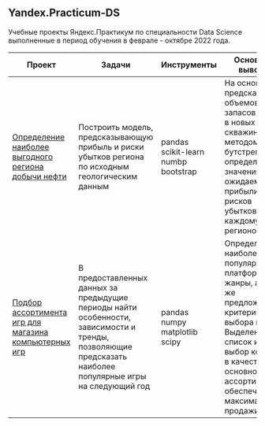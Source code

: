 ## Yandex.Practicum-DS
Учебные проекты Яндекс.Практикум по специальности Data Science выполненные в период обучения в феврале - октябре 2022 года.



|Проект | Задачи | Инструменты | Основные выводы |
|----------------|---------------|-------------|-----------------|
|[Определение наиболее выгодного региона добычи нефти](oil) |Построить модель, предсказывающую прибыль и риски убытков региона по исходным геологическим данным |pandas <br /> scikit-learn <br /> numbp <br/> bootstrap |На основании предсказанных объемов запасов нефти в новых скважинах методом бутстреп определены значения ожидаемой прибыли и рисков убытков по каждому из регионов.  |
|[Подбор ассортимента игр для магазина компьютерных игр](games) |В предоставленных данных за предыдущие периоды найти особенности, зависимости и тренды, позволяющие предсказать наиболее популярные игры на следующий год |pandas<br/>numpy<br/>matplotlib<br/>scipy| Определены наиболее популярные платформы, жанры, а так же предложены критерии для выбора игр. Выделен список игр, выбор которых в качестве основного ассортимента обеспечит максимальные продажи. |











[oil]: (https://github.com/evgen8323/Yandex.Practicum-DS/tree/main/oil)
[games]: (https://github.com/evgen8323/Yandex.Practicum-DS/tree/main/games)
